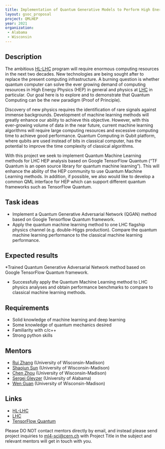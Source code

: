 ```yaml
---
title: Implementation of Quantum Generative Models to Perform High Energy Physics Analysis at the LHC
layout: gsoc_proposal
project: QMLHEP
year: 2021
organization:
 - Alabama
 - Wisconsin
---
```


## Description
The ambitious [HL-LHC](https://hilumilhc.web.cern.ch) program will require enormous computing resources in the next two decades. New technologies are being sought after to replace the present computing infrastructure. A burning question is whether quantum computer can solve the ever growing demand of computing resources in High Energy Physics (HEP) in general and physics at [LHC](https://home.cern/science/accelerators/large-hadron-collider) in particular. Our goal here is to explore and to demonstrate that Quantum Computing can be the new paradigm (Proof of Principle).

Discovery of new physics requires the identification of rare signals against immense backgrounds. Development of machine learning methods will greatly enhance our ability to achieve this objective. However, with this ever-growing volume of data in the near future, current machine learning algorithms will require large computing resources and excessive computing time to achieve good performance. Quantum Computing in Qubit platform, where qubits are used instead of bits in classical computer, has the potential to improve the time complexity of classical algorithms.

With this project we seek to implement Quantum Machine Learning methods for LHC HEP analysis based on Google TensorFlow Quantum (“TF Quantum is an open source library for quantum machine learning”). This will enhance the ability of the HEP community to use Quantum Machine Learning methods. In addition, if possible, we also would like to develop a common QML interface for HEP which can support different quantum frameworks such as TensorFlow Quantum.


## Task ideas
  * Implement a Quantum Generative Adversarial Network (QGAN) method based on Google Tensorflow Quantum framework.
  * Apply the quantum machine learning method to one LHC flagship physics channel (e.g. double-Higgs production). Compare the quantum machine learning performance to the classical machine learning performance.
 
## Expected results
  *Trained Quantum Generative Adversarial Network method based on Google TensorFlow Quantum framework.
  * Successfully apply the Quantum Machine Learning method to LHC physics analyses and obtain performance benchmarks to compare to classical machine learning methods.
  
## Requirements 
  * Solid knowledge of machine learning and deep learning
  * Some knowledge of quantum mechanics desired
  * Familiarity with c/c++
  * Strong python skills


## Mentors
  * [Rui Zhang](mailto:rui.zhang@cern.ch) (University of Wisconsin-Madison)
  * [Shaojun Sun](mailto:shaojun.sun@cern.ch) (University of Wisconsin-Madison)
  * [Chen Zhou](mailto:chen.zhou@cern.ch) (University of Wisconsin-Madison)
  * [Sergei Gleyzer](mailto:sergei@cern.ch) (University of Alabama)
  * [Wen Guan](mailto:wen.guan@cern.ch) (University of Wisconsin-Madison)

## Links
  * [HL-LHC](https://hilumilhc.web.cern.ch)
  * [LHC](https://home.cern/science/accelerators/large-hadron-collider)
  * [TensorFlow Quantum](https://www.tensorflow.org/quantum/overview)


Please DO NOT contact mentors directly by email, and instead please send project inquiries to [ml4-sci@cern.ch](mailto:ml4-sci@cern.ch) with Project Title in the subject and relevant mentors will get in touch with you. 
